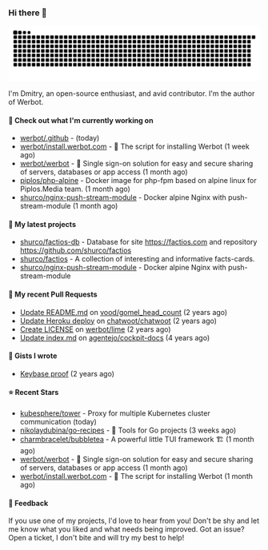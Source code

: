### Hi there 👋

![](https://github.com/shurco/shurco/raw/output/github-contribution-grid-snake.svg)

I'm Dmitry, an open-source enthusiast, and avid contributor. I'm the author of Werbot. 

#### 👷 Check out what I'm currently working on

- [werbot/.github](https://github.com/werbot/.github) -  (today)
- [werbot/install.werbot.com](https://github.com/werbot/install.werbot.com) - 🚀 The script for installing Werbot (1 week ago)
- [werbot/werbot](https://github.com/werbot/werbot) - 🚚 Single sign-on solution for easy and secure sharing of servers, databases or app access (1 month ago)
- [piplos/php-alpine](https://github.com/piplos/php-alpine) - Docker image for php-fpm based on alpine linux for Piplos.Media team. (1 month ago)
- [shurco/nginx-push-stream-module](https://github.com/shurco/nginx-push-stream-module) - Docker alpine Nginx with push-stream-module (1 month ago)

#### 🌱 My latest projects

- [shurco/factios-db](https://github.com/shurco/factios-db) - Database for site https://factios.com and repository https://github.com/shurco/factios
- [shurco/factios](https://github.com/shurco/factios) - A collection of interesting and informative facts-cards.
- [shurco/nginx-push-stream-module](https://github.com/shurco/nginx-push-stream-module) - Docker alpine Nginx with push-stream-module

#### 🔨 My recent Pull Requests

- [Update README.md](https://github.com/vood/gomel_head_count/pull/1) on [vood/gomel_head_count](https://github.com/vood/gomel_head_count) (2 years ago)
- [Update Heroku deploy](https://github.com/chatwoot/chatwoot/pull/1030) on [chatwoot/chatwoot](https://github.com/chatwoot/chatwoot) (2 years ago)
- [Create LICENSE](https://github.com/werbot/lime/pull/1) on [werbot/lime](https://github.com/werbot/lime) (2 years ago)
- [Update index.md](https://github.com/agentejo/cockpit-docs/pull/18) on [agentejo/cockpit-docs](https://github.com/agentejo/cockpit-docs) (4 years ago)

#### 📓 Gists I wrote

- [Keybase proof](https://gist.github.com/959752bb9b046d792e71ca185f48d641) (2 years ago)

#### ⭐ Recent Stars

- [kubesphere/tower](https://github.com/kubesphere/tower) - Proxy for multiple Kubernetes cluster communication (today)
- [nikolaydubina/go-recipes](https://github.com/nikolaydubina/go-recipes) - 🦩 Tools for Go projects (3 weeks ago)
- [charmbracelet/bubbletea](https://github.com/charmbracelet/bubbletea) - A powerful little TUI framework 🏗 (1 month ago)
- [werbot/werbot](https://github.com/werbot/werbot) - 🚚 Single sign-on solution for easy and secure sharing of servers, databases or app access (1 month ago)
- [werbot/install.werbot.com](https://github.com/werbot/install.werbot.com) - 🚀 The script for installing Werbot (1 month ago)

#### 💬 Feedback

If you use one of my projects, I'd love to hear from you! Don't be shy and let me know what you liked
and what needs being improved. Got an issue? Open a ticket, I don't bite and will try my best to help!
